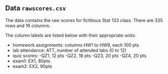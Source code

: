 
## Data `rawscores.csv`

The data contains the raw scores for fictitious Stat 133 class. 
There are 335 rows and 16 columns.

The column labels are listed below with their appropriate units:
- homework assignments: columns HW1 to HW9, each 100 pts
- lab attendance: ATT, number of attended labs (0 to 12)
- quiz scores:
    -QZ1, 12 pts
    -QZ2, 18 pts
    -QZ3, 20 pts
    -QZ4, 20 pts
- exam1: EX1, 80pts
- exam2: EX2, 90pts
